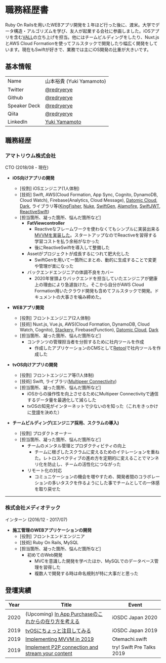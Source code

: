 # 職務経歴書
Ruby On Railsを用いたWEBアプリ開発を１年ほど行った後に、渡米。大学でデータ構造・アルゴリズムを学び、友人が起業する会社に参画しました。iOSアプリを含む[VALL](https://vall.app/)の立ち上げを担当。他にはチームビルディングをしたり、Nuxt.jsとAWS Cloud Formationを使ってフルスタックで開発したり幅広く開発をしています。現在もSwiftが好きで、業務では主にiOS開発の比重が大きいです。

## 基本情報
|||
|---|-----|
|Name|山本裕貴 (Yuki Yamamoto)|
|Twitter|[@redryerye](https://twitter.com/home)|
|Github|[@redryerye](https://github.com/redryerye)|
|Speaker Deck|[@redryerye](https://speakerdeck.com/redryerye)|
|Qiita|[@redryerye](https://qiita.com/redryerye)|
|LinkedIn|[Yuki Yamamoto](www.linkedin.com/in/iamyukiyamamoto)|

## 職務経歴

### アマトリウム株式会社

CTO (2018/08 - 現在)
- **iOS向けアプリの開発**
  - [役割] iOSエンジニア(1人体制)
  - [技術] Swift, AWS(Cloud Formation, App Sync, Cognito, DynamoDB, Cloud Watch), Firebase(Analytics, Cloud Message), [Datomic Cloud](https://docs.datomic.com/cloud/index.html), [Dark](https://darklang.com/), ライブラリ等([KingFisher](https://github.com/onevcat/Kingfisher), [Nuke](https://github.com/kean/Nuke), [SwiftGen](https://github.com/SwiftGen/SwiftGen), [Alamofire](https://github.com/Alamofire/Alamofire), [SwiftJWT](https://github.com/IBM-Swift/Swift-JWT), [ReactiveSwift](https://github.com/ReactiveCocoa/ReactiveSwift))
  - [担当箇所、凝った箇所、悩んだ箇所など]
    - **FatViewcontroller**
      - Reactiveなフレームワークを使わなくてもシンプルに実装出来る[MVVMを実装した](https://speakerdeck.com/redryerye/implementing-mvvm-in-2019)。スタートアップなのでReactiveを習得する学習コストを払う余裕がなかった
      - 後にReactiveSwiftを導入して整備した
    - Assetがプロジェクトが成長するにつれて肥大化した
      - SwiftGenを用いて一箇所にまとめ、動的に生成することで変更や管理が楽になった
    - バックエンドエンジニアの体調不良をカバー
      - 2020年冒頭よりバックエンドを担当していたエンジニアが健康上の理由により急遽抜けた。そこから自分がAWS Cloud Formation用いたクラウド開発も含めてフルスタックで開発。ドキュメントの大事さを噛み締めた。
    
- **WEBアプリ開発**
  - [役割] フロントエンジニア(2人体制)
  - [技術] Nuxt.js, Vue.js, AWS(Cloud Formation, DynamoDB, Cloud Watch, Cognito), [Stackery](https://www.stackery.io/), Firebase(Function), [Datomic Cloud](https://docs.datomic.com/cloud/index.html), [Dark](https://darklang.com/)
  - [担当箇所、凝った箇所、悩んだ箇所など]
    - コンテンツの管理担当者を分担するために社内ツールを作成
      - 作成したアプリケーションのCMSとして[Retool](https://retool.com/)で社内ツールを作成した
    
- **tvOS向けアプリの開発**
  - [役割] フロントエンジニア等(1人体制)
  - [技術] Swift, ライブラリ([Multipeer Connectivity](https://developer.apple.com/documentation/multipeerconnectivity))
  - [担当箇所、凝った箇所、悩んだ箇所など]
    - iOSからの操作性を向上させるためにMultipeer Connectivityで通信するデータ量を最適化して減らした
    - tvOSの知見がインターネットで少ないのを知った（これをきっかけに[登壇](https://speakerdeck.com/redryerye/implement-p2p-connection-and-stream-your-content)を決めた）
- **チームビルディング(エンジニア採用、スクラムの導入)**
  - [役割] プロダクトオーナー
  - [担当箇所、凝った箇所、悩んだ箇所など]
    - チームのメンタル管理とプロダクティビティの向上
      - チームに根ざしたスクラムに変えるためのイテレーションを重ねた。レトロスペクティブの進め方を定期的に変えることでマンネリ化を防止し、チームの活性化につながった
    - リモート化の対応
      - コミュニケーションの機会を増やすため、開発者間のコラボレーションの多いタスクを作るようにした事でチームとしての一体感を取り戻せた
      


---

### 株式会社メディオテック

インターン (2016/12 - 2017/07)
- **施工管理のWEBアプリケーションの開発**
  - [役割] フロントエンドエンジニア
  - [技術] Ruby On Rails, MySQL
  - [担当箇所、凝った箇所、悩んだ箇所など]
    - 初めてのWeb開発
      - MVCを意識した開発を学べたほか、MySQLでのデータベース管理を習得した
      - 複数人で開発する時は命名規則が特に大事だと思った

## 登壇実績
|Year|Title|Event|
|--|--|--|
|2020|(Upcoming) [In App Purchaseのこれからの在り方を考える](https://fortee.jp/iosdc-japan-2020/proposal/36676fca-9823-4a22-a90b-8eb2e98f4b1a)|iOSDC Japan 2020|
|2019|[tvOSにちょっと注目してみる](https://speakerdeck.com/redryerye/tvosnitiyotutozhu-mu-sitemiru)|iOSDC Japan 2019|
|2019|[Implementing MVVM in 2019](https://speakerdeck.com/redryerye/implementing-mvvm-in-2019)|Otemachi.swift|
|2019|[Implement P2P connection and stream your content](https://speakerdeck.com/redryerye/implement-p2p-connection-and-stream-your-content)|try! Swift Pre Talks 2019|

